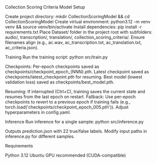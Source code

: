 Collection Scoring Criteria Model
Setup

Create project directory: mkdir CollectionScoringModel && cd CollectionScoringModel
Create virtual environment: python3.12 -m venv venv && source venv/bin/activate
Install dependencies: pip install -r requirements.txt
Place Dataset/ folder in the project root with subfolders: audio/, transcription/, translation/, collection_scoring_criteria/.
Ensure filenames align (e.g., ac.wav, ac_transcription.txt, ac_translation.txt, ac_criteria.json).

Training
Run the training script:
python src/train.py


Checkpoints:
Per-epoch checkpoints saved as checkpoints/checkpoint_epoch_{NNN}.pth.
Latest checkpoint saved as checkpoints/latest_checkpoint.pth for resuming.
Best model (lowest validation loss) saved as checkpoints/best_model.pth.


Resuming: If interrupted (Ctrl+C), training saves the current state and resumes from the last epoch on restart.
Fallback: Use per-epoch checkpoints to revert to a previous epoch if training fails (e.g., torch.load('checkpoints/checkpoint_epoch_005.pth')).
Adjust hyperparameters in config.yaml.

Inference
Run inference for a single sample:
python src/inference.py


Outputs prediction.json with 22 true/false labels.
Modify input paths in inference.py for different samples.

Requirements

Python 3.12
Ubuntu
GPU recommended (CUDA-compatible)
